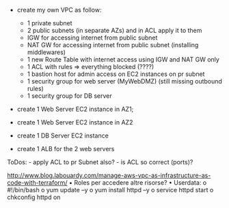 - create my own VPC as follow:
    - 1 private subnet
    - 2 public subnets (in separate AZs) and in ACL apply it to them
    - IGW for accessing internet from public subnet
    - NAT GW for accessing internet from public subnet (installing middlewares)
    - 1 new Route Table with internet access using IGW and NAT GW only
    - 1 ACL with rules => everything blocked (????)
    - 1 bastion host for admin access on EC2 instances on pr subnet
    - 1 security group for web server (MyWebDMZ) (still missing outbound rules)
    - 1 security group for DB server

- create 1 Web Server EC2 instance in AZ1; 
- create 1 Web Server EC2 instance in AZ2
- create 1 DB Server EC2 instance
- create 1 ALB for the 2 web servers

ToDos: 
    - apply ACL to pr Subnet also?
    - is ACL so correct (ports)?

http://www.blog.labouardy.com/manage-aws-vpc-as-infrastructure-as-code-with-terraform/
•	Roles per accedere altre risorse?
•	Userdata:
o	#!/bin/bash
o	yum update –y
o	yum install httpd –y
o	service httpd start
o	chkconfig httpd on
